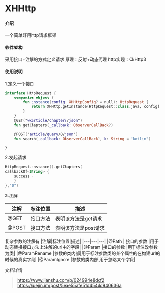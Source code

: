 # XHHttp

#### 介绍
一个简单好用http请求框架

#### 软件架构
采用接口+注解的方式定义请求
原理：反射+动态代理
http实现：OkHttp3

#### 使用说明

1.定义一个接口
```kotlin
interface HttpRequest {
    companion object {
        fun instance(config: XHHttpConfig? = null): HttpRequest {
            return XHHttp.getInstance(HttpRequest::class.java, config)
        }
    }  
    @GET("wxarticle/chapters/json")
    fun getChapters(_callback: ObserverCallBack?)

    @POST("article/query/0/json")
    fun search(_callback: ObserverCallBack?, k: String = "kotlin")

}
```
2.发起请求
```kotlin
HttpRequest.instance().getChapters(
callbackOf<String> {
    success {
    }
},"0")
```

3.注解

|注解|标注位置|描述|
|---|---|---|
|@GET|接口方法|表明该方法是get请求|
|@POST|接口方法|表明该方法是post请求|

复杂参数的注解有
|注解|标注位置|描述|
|---|---|---|
|@Path                      | 接口的参数   |用于动态替换接口方法上注解的url中的字段|
|@Param                  |接口的参数    |用于标注改参数为类|
|@ParamRename   |参数的类内部|用于标注参数类的某个属性的在构建url的时候的真实字段|
|@ParamIgnore      |参数的类内部|用于忽略某个字段|

文档详情
>https://www.jianshu.com/p/024994e8dcf2
>https://juejin.im/post/5eae55afe51d454dd940636a